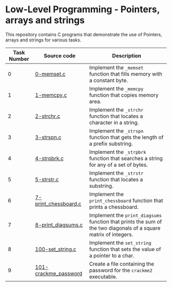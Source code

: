 # Low-Level Programming - Pointers, arrays and strings 

This repository contains C programs that demonstrate the use of Pointers, arrays and strings for various tasks.


| Task Number | Source code               | Description                                                |
|-------------|-------------------------|------------------------------------------------------------|
| 0           | [0-memset.c](./0-memset.c) | Implement the `_memset` function that fills memory with a constant byte. |
| 1           | [1-memcpy.c](./1-memcpy.c) | Implement the `_memcpy` function that copies memory area.  |
| 2           | [2-strchr.c](./2-strchr.c) | Implement the `_strchr` function that locates a character in a string. |
| 3           | [3-strspn.c](./3-strspn.c) | Implement the `_strspn` function that gets the length of a prefix substring. |
| 4           | [4-strpbrk.c](./4-strpbrk.c) | Implement the `_strpbrk` function that searches a string for any of a set of bytes. |
| 5           | [5-strstr.c](./5-strstr.c) | Implement the `_strstr` function that locates a substring. |
| 6           | [7-print_chessboard.c](./7-print_chessboard.c) | Implement the `print_chessboard` function that prints a chessboard. |
| 7           | [8-print_diagsums.c](./8-print_diagsums.c) | Implement the `print_diagsums` function that prints the sum of the two diagonals of a square matrix of integers. |
| 8           | [100-set_string.c](./100-set_string.c) | Implement the `set_string` function that sets the value of a pointer to a char. |
| 9           | [101-crackme_password](./101-crackme_password) | Create a file containing the password for the `crackme2` executable. |

